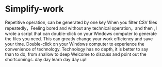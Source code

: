 # Simplify-work
Repetitive operation, can be generated by one key
When you filter CSV files repeatedly，Feeling bored and without any technical operation，and then ,
I wrote a script that can double-click on your Windows computer to generate the files you need.
This can greatly change your work efficiency and save your time.
Double-click on your Windows computer to experience the convenience of technology.
Technology has no depth, it is better to say than to do, from shallow to deep
Welcome to discuss and point out the shortcomings.
day day learn day day up!
